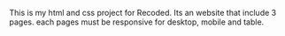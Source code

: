 This is my html and css project for Recoded.
Its an website that include 3 pages. 
each pages must be responsive for desktop, mobile and table.

